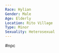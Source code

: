 ```yaml
---
Race: Hylian
Gender: Male
Age: Elderly
Location: Rito Village
Type: Minor
Sexuality: Heterosexual
---
```

#npc 

